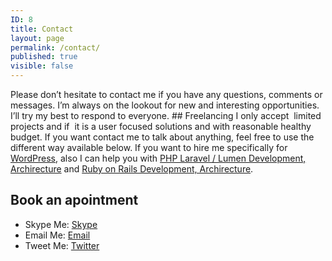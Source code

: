 ```yaml
---
ID: 8
title: Contact
layout: page
permalink: /contact/
published: true
visible: false
---
```

Please don’t hesitate to contact me if you have any questions, comments or messages. I’m always on the lookout for new and interesting opportunities. I’ll try my best to respond to everyone. ## Freelancing I only accept  limited projects and if  it is a user focused solutions and with reasonable healthy budget. If you want contact me to talk about anything, feel free to use the different way available below. If you want to hire me specifically for [WordPress](/wordpress), also I can help you with [PHP Laravel / Lumen  Development, Archirecture](/laravel/) and [Ruby on Rails Development, Archirecture](/ruby-on-rails/). 

## Book an apointment
* Skype Me: [Skype](skype:eyoosuf?call) 
* Email Me: [Email](mailto:mayoosuf@gmail.com) 
* Tweet Me: [Twitter](http://twitter.com/eyoosuf)